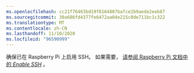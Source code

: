 ```yaml
---
ms.openlocfilehash: cc21f76463bd19f8164807bafce2b9aede2eeb87
ms.sourcegitcommit: 30a686fd4377fe6472aa04e215c0de711bc1c322
ms.translationtype: MT
ms.contentlocale: zh-CN
ms.lasthandoff: 11/10/2020
ms.locfileid: "96590999"
---
```

确保已在 Raspberry Pi 上启用 SSH。 如果需要， [请参阅 Raspberry Pi 文档中的 *Enable SSH*](https://www.raspberrypi.org/documentation/remote-access/ssh/) <span class="docon docon-navigate-external x-hidden-focus"></span> 。
